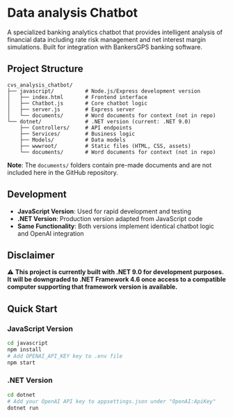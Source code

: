 # Data analysis Chatbot

A specialized banking analytics chatbot that provides intelligent analysis of financial data including rate risk management and net interest margin simulations. Built for integration with BankersGPS banking software.

## Project Structure

```
cvs_analysis_chatbot/
├── javascript/          # Node.js/Express development version
│   ├── index.html       # Frontend interface
│   ├── Chatbot.js       # Core chatbot logic
│   ├── server.js        # Express server
│   └── documents/       # Word documents for context (not in repo)
└── dotnet/              # .NET version (current: .NET 9.0)
    ├── Controllers/     # API endpoints
    ├── Services/        # Business logic
    ├── Models/          # Data models
    ├── wwwroot/         # Static files (HTML, CSS, assets)
    └── documents/       # Word documents for context (not in repo)
```

**Note**: The `documents/` folders contain pre-made documents and are not included here in the GitHub repository.

## Development

- **JavaScript Version**: Used for rapid development and testing
- **.NET Version**: Production version adapted from JavaScript code
- **Same Functionality**: Both versions implement identical chatbot logic and OpenAI integration

## Disclaimer

⚠️ **This project is currently built with .NET 9.0 for development purposes. It will be downgraded to .NET Framework 4.6 once access to a compatible computer supporting that framework version is available.**

## Quick Start

### JavaScript Version
```bash
cd javascript
npm install
# Add OPENAI_API_KEY key to .env file
npm start
```

### .NET Version
```bash
cd dotnet
# Add your OpenAI API key to appsettings.json under "OpenAI:ApiKey"
dotnet run
```